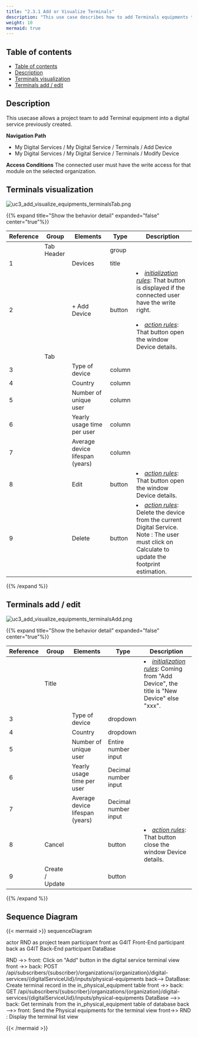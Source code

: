 ```yaml
---
title: "2.3.1 Add or Visualize Terminals"
description: "This use case describes how to add Terminals equipments to a digital service"
weight: 10
mermaid: true
---
```


## Table of contents

-   [Table of contents](#table-of-contents)
-   [Description](#description)
-   [Terminals visualization](#terminals-visualization)
-   [Terminals add / edit](#terminals-add--edit)

## Description

This usecase allows a project team to add Terminal equipment into a digital service previously created.

**Navigation Path**

-   My Digital Services / My Digital Service / Terminals / Add Device
-   My Digital Services / My Digital Service / Terminals / Modify Device

**Access Conditions**
The connected user must have the write access for that module on the selected organization.

## Terminals visualization

![uc3_add_visualize_equipments_terminalsTab.png](../../images/uc3_add_visualize_equipments_terminalsTab.png)

{{% expand title="Show the behavior detail" expanded="false" center="true"%}}

| Reference | Group      | Elements                        | Type   | Description                                                                                                                                                                               |
| --------- | ---------- | ------------------------------- | ------ | ----------------------------------------------------------------------------------------------------------------------------------------------------------------------------------------- |
|           | Tab Header |                                 | group  |                                                                                                                                                                                           |
| 1         |            | Devices                         | title  |                                                                                                                                                                                           |
| 2         |            | + Add Device                    | button | <li><u>_initialization rules_</u>: That button is displayed if the connected user have the write right.<br><br><li><u>_action rules_</u>: That button open the window Device details.<br> |
|           | Tab        |                                 |        |                                                                                                                                                                                           |
| 3         |            | Type of device                  | column |                                                                                                                                                                                           |
| 4         |            | Country                         | column |                                                                                                                                                                                           |
| 5         |            | Number of unique user           | column |                                                                                                                                                                                           |
| 6         |            | Yearly usage time per user      | column |                                                                                                                                                                                           |
| 7         |            | Average device lifespan (years) | column |                                                                                                                                                                                           |
| 8         |            | Edit                            | button | <li><u>_action rules_</u>: That button open the window Device details.<br>                                                                                                                |
| 9         |            | Delete                          | button | <li><u>_action rules_</u>: Delete the device from the current Digital Service.<br> Note : The user must click on Calculate to update the footprint estimation.                            |

{{% /expand %}}

## Terminals add / edit

![uc3_add_visualize_equipments_terminalsAdd.png](../../images/uc3_add_visualize_equipments_terminalsAdd.png)

{{% expand title="Show the behavior detail" expanded="false" center="true"%}}

| Reference | Group           | Elements                        | Type                 | Description                                                                                        |
| --------- | --------------- | ------------------------------- | -------------------- | -------------------------------------------------------------------------------------------------- |
|           | Title           |                                 |                      | <li><u>_initialization rules_</u>: Coming from "Add Device", the title is "New Device" else "xxx". |
| 3         |                 | Type of device                  | dropdown             |                                                                                                    |
| 4         |                 | Country                         | dropdown             |                                                                                                    |
| 5         |                 | Number of unique user           | Entire number input  |                                                                                                    |
| 6         |                 | Yearly usage time per user      | Decimal number input |                                                                                                    |
| 7         |                 | Average device lifespan (years) | Decimal number input |                                                                                                    |
| 8         | Cancel          |                                 | button               | <li><u>_action rules_</u>: That button close the window Device details.<br>                        |
| 9         | Create / Update |                                 | button               |                                                                                                    |

{{% /expand %}}

## Sequence Diagram

{{< mermaid >}}
sequenceDiagram

actor RND as project team
participant front as G4IT Front-End
participant back as G4IT Back-End
participant DataBase

RND ->> front: Click on "Add" button in the digital service terminal view
front ->> back: POST /api/subscribers/{subscriber}/organizations/{organization}/digital-services/{digitalServiceUid}/inputs/physical-equipments
back--> DataBase: Create terminal record in the in_physical_equipment table
front ->> back: GET /api/subscribers/{subscriber}/organizations/{organization}/digital-services/{digitalServiceUid}/inputs/physical-equipments
DataBase -->> back: Get terminals from the in_physical_equipment table of database
back -->> front: Send the Physical equipments for the terminal view
front->> RND : Display the terminal list view

{{< /mermaid >}}
